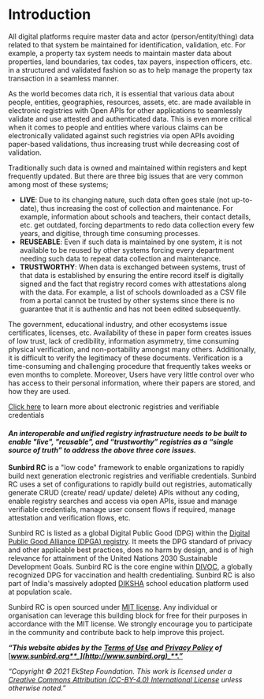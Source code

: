 # Introduction

All digital platforms require master data and actor (person/entity/thing) data related to that system be maintained for identification, validation, etc. For example, a property tax system needs to maintain master data about properties, land boundaries, tax codes, tax payers, inspection officers, etc. in a structured and validated fashion so as to help manage the property tax transaction in a seamless manner.

As the world becomes data rich, it is essential that various data about people, entities, geographies, resources, assets, etc. are made available in electronic registries with Open APIs for other applications to seamlessly validate and use attested and authenticated data. This is even more critical when it comes to people and entities where various claims can be electronically validated against such registries via open APIs avoiding paper-based validations, thus increasing trust while decreasing cost of validation.

Traditionally such data is owned and maintained within registers and kept frequently updated. But there are three big issues that are very common among most of these systems;

* **LIVE**: Due to its changing nature, such data often goes stale (not up-to-date), thus increasing the cost of collection and maintenance. For example, information about schools and teachers, their contact details, etc. get outdated, forcing departments to redo data collection every few years, and digitise, through time consuming processes.
* **REUSEABLE**: Even if such data is maintained by one system, it is not available to be reused by other systems forcing every department needing such data to repeat data collection and maintenance.
* **TRUSTWORTHY**: When data is exchanged between systems, trust of that data is established by ensuring the entire record itself is digitally signed and the fact that registry record comes with attestations along with the data. For example, a list of schools downloaded as a CSV file from a portal cannot be trusted by other systems since there is no guarantee that it is authentic and has not been edited subsequently.

The government, educational industry, and other ecosystems issue certificates, licenses, etc. Availability of these in paper form creates issues of low trust, lack of credibility, information asymmetry, time consuming physical verification, and non-portability amongst many others. Additionally, it is difficult to verify the legitimacy of these documents. Verification is a time-consuming and challenging procedure that frequently takes weeks or even months to complete. Moreover, Users have very little control over who has access to their personal information, where their papers are stored, and how they are used.

[Click here](community/comprehensive-overview-electronic-registries-and-verifiable-credentials/) to learn more about electronic registries and verifiable credentials

#### _An interoperable and unified registry infrastructure needs to be built to enable "live", "reusable", and “trustworthy” registries as a “single source of truth” to address the above three core issues._

**Sunbird RC** is a "low code" framework to enable organizations to rapidly build next generation electronic registries and verifiable credentials. Sunbird RC uses a set of configurations to rapidly build out registries, automatically generate CRUD (create/ read/ update/ delete) APIs without any coding, enable registry searches and access via open APIs, issue and manage verifiable credentials, manage user consent flows if required, manage attestation and verification flows, etc.

Sunbird RC is listed as a global Digital Public Good (DPG) within the [Digital Public Good Alliance (DPGA) registry](https://digitalpublicgoods.net/registry/). It meets the DPG standard of privacy and other applicable best practices, does no harm by design, and is of high relevance for attainment of the United Nations 2030 Sustainable Development Goals. Sunbird RC is the core engine within [DIVOC](https://divoc.dev/), a globally recognized DPG for vaccination and health credentialing. Sunbird RC is also part of India's massively adopted [DIKSHA](https://diksha.gov.in/) school education platform used at population scale.

Sunbird RC is open sourced under [MIT license](https://opensource.org/licenses/MIT). Any individual or organisation can leverage this building block for free for their purposes in accordance with the MIT license. We strongly encourage you to participate in the community and contribute back to help improve this project.

_**“This website abides by the**_ [_**Terms of Use**_](https://sunbird.org/terms-conditions) _**and**_ [_**Privacy Policy**_](https://sunbird.org/privacy-policy) _**of**_ [_**www.sunbird.org**_](http://www.sunbird.org)_**.”**_

_“Copyright © 2021 EkStep Foundation. This work is licensed under a_ [_Creative Commons Attribution (CC-BY-4.0) International License_](https://creativecommons.org/licenses/by/4.0/) _unless otherwise noted.”_
